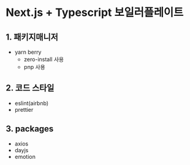 # Next.js + Typescript 보일러플레이트

## 1. 패키지매니저

- yarn berry
  - zero-install 사용
  - pnp 사용

## 2. 코드 스타일

- eslint(airbnb)
- prettier

## 3. packages

- axios
- dayjs
- emotion
